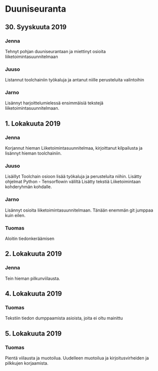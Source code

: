 Duuniseuranta
====================================================================

## 30. Syyskuuta 2019

### Jenna
Tehnyt pohjan duuniseurantaan ja miettinyt osioita liiketoimintasuunnitelmaan

### Juuso
Listannut toolchainiin työkaluja ja antanut niille perusteluita valintoihin

### Jarno
Lisännyt harjoittelumielessä ensimmäisiä tekstejä liiketoimintasuunnitelmaan.

## 1. Lokakuuta 2019

### Jenna
Korjannut hieman Liiketoimintasuunnitelmaa, kirjoittanut kilpailusta ja lisännyt hieman toolchainiin.

### Juuso
Lisäillyt Toolchain osioon lisää työkaluja ja perusteluita niihin. 
Lisätty ohjelmat Python - Tensorflowin väliltä
Lisätty tekstiä Liiketoimintaan kohderyhmän kohdalle. 

### Jarno
Lisännyt osioita liiketoimintasuunnitelmaan. Tänään enemmän git jumppaa kuin eilen.

### Tuomas
Aloitin tiedonkeräämisen

## 2. Lokakuuta 2019

### Jenna
Tein hieman pilkunviilausta.

## 4. Lokakuuta 2019

### Tuomas
Tekstiin tiedon dumppaamista asioista, joita ei oltu mainittu

## 5. Lokakuuta 2019

### Tuomas
Pientä viilausta ja muotoilua.
Uudelleen muotoilua ja kirjoitusvirheiden ja pilkkujen korjaamista.